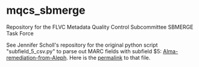 # mqcs_sbmerge
Repository for the FLVC Metadata Quality Control Subcommittee SBMERGE Task Force

See Jennifer Scholl's repository for the original python script "subfield_5_csv.py" to parse out MARC fields with subfield $5: [Alma-remediation-from-Aleph](https://github.com/gem3092/Alma-remediation-from-Aleph). Here is the [permalink](https://github.com/gem3092/Alma-remediation-from-Aleph/blob/50d51d9164e437f87a10c62dbc03394d6c6bf021/subfield_5_csv.py) to that file.
